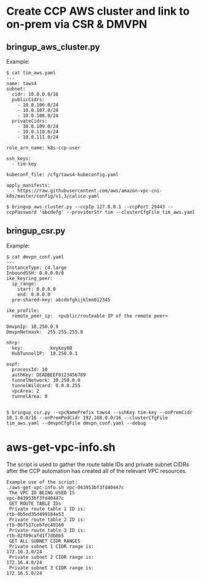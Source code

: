
# Create CCP AWS cluster and link to on-prem via CSR & DMVPN

## bringup_aws_cluster.py

Example:

```
$ cat tim_aws.yaml
---
name: taws4
subnet:
  cidr: 10.0.0.0/16
  publicCidrs:
    - 10.0.106.0/24
    - 10.0.107.0/24
    - 10.0.108.0/24
  privateCidrs:
    - 10.0.109.0/24
    - 10.0.110.0/24
    - 10.0.111.0/24

role_arn_name: k8s-ccp-user

ssh_keys:
  - tim-key

kubeconf_file: /cfg/taws4-kubeconfig.yaml

apply_manifests:
  - https://raw.githubusercontent.com/aws/amazon-vpc-cni-k8s/master/config/v1.3/calico.yaml

$ bringup_aws_cluster.py --ccpIp 127.0.0.1 --ccpPort 29443 --ccpPassword 'abcdefg' --providerStr tim --clusterCfgFile tim_aws.yaml

```

## bringup_csr.py

Example:

```
$ cat dmvpn_conf.yaml
---
InstanceType: c4.large
InboundSSH: 0.0.0.0/0
ike_keyring_peer:
  ip_range:
    start: 0.0.0.0
    end: 0.0.0.0
  pre-shared-key: abcdefghijklmn012345

ike_profile:
  remote_peer_ip:  <public/routeable IP of the remote peer>

DmvpnIp: 10.250.0.9
DmvpnNetmask:  255.255.255.0

nhrp:
  key:          keykey00
  HubTunnelIP:  10.250.0.1

ospf:
  processId: 10
  authKey: DEADBEEF0123456789
  tunnelNetwork: 10.250.0.0
  tunnelWildcard: 0.0.0.255
  vpcArea: 2
  tunnelArea: 0


$ bringup_csr.py --vpcNamePrefix taws4 --sshKey tim-key --onPremCidr 10.1.0.0/16 --onPremPodCidr 192.168.0.0/16 --clusterCfgFile tim_aws.yaml --dmvpnCfgFile dmvpn_conf.yaml --debug

```

# aws-get-vpc-info.sh

The script is used to gather the route table IDs and private subnet CIDRs after the CCP automation has created all of the relevant VPC resources.

```
Example use of the script:
./aws-get-vpc-info.sh vpc-043953bf3fd40447c
 The VPC ID BEING USED IS
vpc-043953bf3fd40447c
 GET ROUTE TABLE IDs
 Private route table 1 ID is:
rtb-0b5ed35d499184e53
 Private route table 2 ID is:
rtb-06f537ceb7ec49160
 Private route table 3 ID is:
rtb-02f09cafd1f7db0b5
 GET ALL SUBNET CIDR RANGES
 Private subnet 1 CIDR range is:
172.16.3.0/24
 Private subnet 2 CIDR range is:
172.16.4.0/24
 Private subnet 3 CIDR range is:
172.16.5.0/24
```
